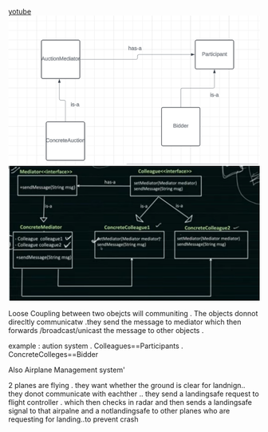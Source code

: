 [yotube](https://www.youtube.com/watch?v=bKM2lFPPmmY)
![image](MD1.png)
![image](MD2.png)

Loose Coupling between two obejcts will communiting . 
The objects donnot direcltly communicatw .they send the message to mediator which then forwards /broadcast/unicast the message to other objects . 

example : aution system . Colleagues==Participants . ConcreteColleges==Bidder

Also Airplane Management system'

2 planes are flying . they want whether the ground is clear for landnign.. they donot communicate with eachther .. they send a landingsafe request to flight controller .
which then checks in radar and then sends a landingsafe signal to that airpalne and a notlandingsafe to other planes who are requesting for landing..to prevent crash
